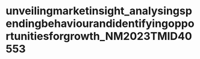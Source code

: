 # unveilingmarketinsight_analysingspendingbehaviourandidentifyingopportunitiesforgrowth_NM2023TMID40553

